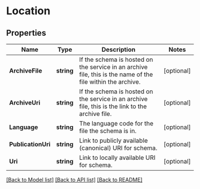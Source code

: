 # Location

## Properties
Name | Type | Description | Notes
------------ | ------------- | ------------- | -------------
**ArchiveFile** | **string** | If the schema is hosted on the service in an archive file, this is the name of the file within the archive. | [optional] 
**ArchiveUri** | **string** | If the schema is hosted on the service in an archive file, this is the link to the archive file. | [optional] 
**Language** | **string** | The language code for the file the schema is in. | [optional] 
**PublicationUri** | **string** | Link to publicly available (canonical) URI for schema. | [optional] 
**Uri** | **string** | Link to locally available URI for schema. | [optional] 

[[Back to Model list]](../README.md#documentation-for-models) [[Back to API list]](../README.md#documentation-for-api-endpoints) [[Back to README]](../README.md)


